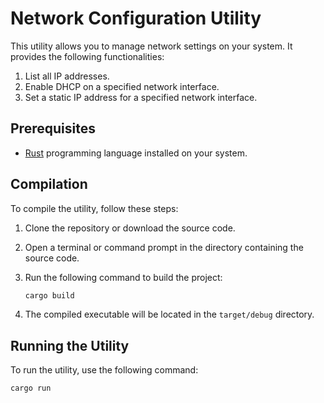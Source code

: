 # Network Configuration Utility

This utility allows you to manage network settings on your system. It provides the following functionalities:
1. List all IP addresses.
2. Enable DHCP on a specified network interface.
3. Set a static IP address for a specified network interface.

## Prerequisites

- [Rust](https://www.rust-lang.org/tools/install) programming language installed on your system.

## Compilation

To compile the utility, follow these steps:

1. Clone the repository or download the source code.
2. Open a terminal or command prompt in the directory containing the source code.
3. Run the following command to build the project:

    ```sh
    cargo build
    ```

4. The compiled executable will be located in the `target/debug` directory.

## Running the Utility

To run the utility, use the following command:

```sh
cargo run
